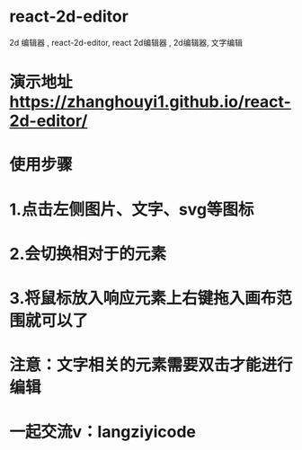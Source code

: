 # react-2d-editor
2d 编辑器 , react-2d-editor, react 2d编辑器 , 2d编辑器, 文字编辑
# 演示地址 https://zhanghouyi1.github.io/react-2d-editor/

# 使用步骤
# 1.点击左侧图片、文字、svg等图标
# 2.会切换相对于的元素
# 3.将鼠标放入响应元素上右键拖入画布范围就可以了

# 注意：文字相关的元素需要双击才能进行编辑

# 一起交流v：langziyicode